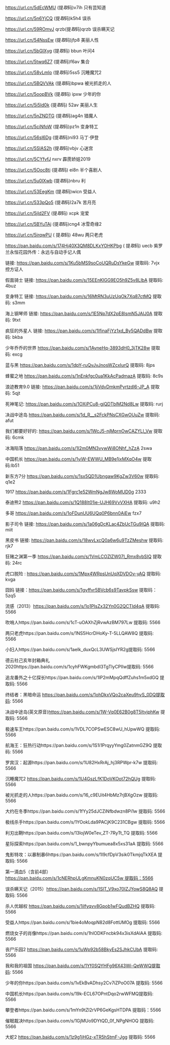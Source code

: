 

https://url.cn/5dEcWMU      (提*取*码)v7ih    只有芸知道


https://url.cn/5n6YjCQ      (提*取*码)k5h4    误杀

https://url.cn/59ROmvJ  qrzb(提*取*码)qrzb  误杀瞒天记

https://url.cn/54NssEw      (提*取*码)jfp8  美丽人性

 
https://url.cn/5bGIXyg   (提*取*码) bbun    叶问4


https://url.cn/5twq6Z7   (提*取*码)f6av 集合

https://url.cn/58vLmlo  (提*取*码)5ss5  沉睡魔咒2


https://url.cn/5BQVVAk   (提*取*码)bpwa 被光抓走的人

https://url.cn/5oopBVk   (提*取*码) ipxw 少年的你

https://url.cn/5i5Id0k  (提*取*码) 52av 美丽人生

https://url.cn/5nZNDTG  (提*取*码)ag4n  猎魔人

https://url.cn/5ciNfoW   (提*取*码)pz1n 变身特工 


https://url.cn/56sl6Dg  (提*取*码)ni93  马丁·伊登

https://url.cn/5SIAS2h  (提*取*码)vbjv 心迷宫

https://url.cn/5CYfvfJ  nxrv 霹雳娇娃2019

https://url.cn/5Ooc8ti  (提*取*码) ei8n 半个喜剧人

https://url.cn/5u0lXwb (提*取*码)nbru 利

https://url.cn/53EegKm  (提*取*码)wicn 受益人

https://url.cn/533pQo5  (提*取*码)2a7k 苦月亮

https://url.cn/5jId2FV  (提*取*码) xcpk 宠爱
  
https://url.cn/5BYuTAj    (提*取*码)cng4  冰雪奇缘2

https://url.cn/5irqwPU ( 提*取*码) 48wu 两只老虎

https://pan.baidu.com/s/174Hj40X3QM8DLKxYOHKPbg  ( 提*取*码) uecb 紫罗兰永恒花园外传：永远与自动手记人偶

链接: https://pan.baidu.com/s/1Ku5bMS9soCoUQRuDsYkeGw 提取码: 7vjx   控方证人

假面骑士 链接: https://pan.baidu.com/s/15EEnKlGG9EO5h9Z5v8LlbA 提取码: 4buz



变身特工 链接: https://pan.baidu.com/s/16MtRN3uUzUqOk7Xq87ctMQ 提取码: s3mm


海上钢琴师 链接: https://pan.baidu.com/s/1E5Np7dX2pE8lsmN5JAlJ0A 提取码: 9txt

 疯狂的外星人 链接: https://pan.baidu.com/s/1IfinaFjYz1xd_By5QADdBw 提取码: bkba
 
 
少年乔乔的世界 https://pan.baidu.com/s/1AyneHq-3893dH0_3jTK28w 提取码: excg  

蓝与黑 https://pan.baidu.com/s/1dpY-ruQvJvJnosWZcxIurQ 提取码: 8jps

蜂蜜之地 https://pan.baidu.com/s/1nEnkfgc0ua1KkAcPadmazA 提取码: 8c9s

浪迹教育9.0 链接: https://pan.baidu.com/s/1jiVdvDmkmPyrtzdl6-JP_A 提取码: 5qjt 

死神笔记: https://pan.baidu.com/s/1OXiPCu8-gjQDTblM2Nd8Lw 提取码: rurj

决战中途岛  https://pan.baidu.com/s/1d_R__s2FckPNsCXGwOUuZw 提取码: afut

我们都要好好的: https://pan.baidu.com/s/1WcJ5-njMprnOwCAZYLl_Vw 提取码: 6cmk

冰海陷落  https://pan.baidu.com/s/1I2m0MN3vywWi8ONhf_hZzA    2swa

中国机长 https://pan.baidu.com/s/1yiW-EWWU_MB9e1jxMXqO4w 提取码:lb51


新东方7分 https://pan.baidu.com/s/1sx5QD1Ubngaw9KgZw3V60w 提取码: q1e2 

1917 https://pan.baidu.com/s/1Fgrc1e52WmNgJw8WoMUD0g 2333

泰迪熊2 https://pan.baidu.com/s/1Q188lt01ie-UJH69VvVXHA 提取码: u9h2 

多哥 https://pan.baidu.com/s/1oFDunUU6UQq0P6bnn0AiEw   fzx7

影子司令 链接: https://pan.baidu.com/s/1a06gDcKLac4ZbUcTGu9IQA 提取码: miit

黑皮书 链接: https://pan.baidu.com/s/18wvLxcQ0a6w6u9TzZMeshw 提取码: rjk7

狂赌之渊第一季  https://pan.baidu.com/s/1VmLCOZlZW07I_Rmx8vbSIQ 提取码: 24rc 

虎口脱险 : https://pan.baidu.com/s/1Mpx4WRpsUnUqXDVDOv-yAQ 提取码: kvga

囧妈 链接：https://pan.baidu.com/s/1gyffvr5BVcb6s9TavpkSsw 提取码：5zq5 



流感（2013）https://pan.baidu.com/s/1o1PIsZx32Yn0G2QCTld4qA 提取码: 5566

吹哨人https://pan.baidu.com/s/1cT-uOAXhZjRvwAzBM797Lw 提取码: 5566



两只老虎https://pan.baidu.com/s/1NS5HcrDHoKy-T-5LLQAW8Q 提取码: 5566

小妇人https://pan.baidu.com/s/1aeIk_duxQcL3UWSjsIYR2g提取码: 5566

德云社己亥年封箱典礼2020https://pan.baidu.com/s/1cyhFWKgmbdI3TgTlyCPIIw提取码: 5566

追龙番外之十亿探长https://pan.baidu.com/s/1lP2mMpqQdffZuhs1m5xdGQ 提取码: 5566

终结者：黑暗命运 https://pan.baidu.com/s/1ohDkxVQo2caXeu9hvS_0DQ提取码: 5566

决战中途岛(英文原音)https://pan.baidu.com/s/1W-Vq0E62B0g8T5ltvjphKw 提取码: 5566

极速车王https://pan.baidu.com/s/1VDL7COPSwESC8wU_hUpwWQ 提取码: 5566

航海王：狂热行动https://pan.baidu.com/s/1S1i1PrqyyYmg0ZatnmGZ9Q 提取码: 5566

罗宾汉：起源https://pan.baidu.com/s/1U82HxRrAj_hj3RPWpr-k7w 提取码: 5566

沉睡魔咒2 https://pan.baidu.com/s/1U4GszLfK1DoVKOot72hQUg 提取码: 5566

被光抓走的人https://pan.baidu.com/s/16_c9EUit4HbMz7rjBXgOzw 提取码: 5566

大约在冬季https://pan.baidu.com/s/1fYy25dJCZiNfbdwzn8Pi1w 提取码: 5566

极线杀手https://pan.baidu.com/s/1YOokLda9PACjK9C231CBgw 提取码: 5566

利刃出鞘https://pan.baidu.com/s/13lojW0eTev_ZT-7RyTt_TQ 提取码: 5566


星际探索https://pan.baidu.com/s/1_bwnpyYbumuea8x5xs31aA 提取码: 5566

鬼影特攻：以暴制暴6https://pan.baidu.com/s/1l9cfDpV3sik0TkmjqTkXEA 提取码: 5566

第一滴血5（含前4部）https://pan.baidu.com/s/1cNERhpULgKmnuKN0zqUC5w 提取码：5566

误杀瞒天记（2015）https://pan.baidu.com/s/1SlT_V9xo70IZJYowS8Q8AQ 提取码: 5566

杀人优越权 https://pan.baidu.com/s/1ilfyqvv8Gpob1wFQudBZHQ 提取码: 5566

受益人https://pan.baidu.com/s/1bie4oMoqpN82d8FottUMOg 提取码: 5566

燃烧女子的肖像https://pan.baidu.com/s/1hIODKFncbk94x3isXdAlAA 提取码: 5566

丧尸乐园2 https://pan.baidu.com/s/1uWp92b58BkyEs2SJhkCUbA 提取码: 5566

我和我的祖国 https://pan.baidu.com/s/1Yf0SQYHFg96X43Wi-QeWWQ提取码: 5566

少年的你https://pan.baidu.com/s/1vEkBvADhsy2Cv7iZPoO07A 提取码: 5566

中国机长https://pan.baidu.com/s/19k-ECL67OPntDqo2rwWFMQ提取码: 5566

攀登者https://pan.baidu.com/s/1mYn9tZl2rVP6GeKgsHTDPA 提取码：5566

催眠裁决https://pan.baidu.com/s/1GjMUo9DYtQD_0f_NPgNHOQ 提取码: 5566

大蛇2 https://pan.baidu.com/s/1z9g1jHGz-xTR5hStmF-Jgg 提取码: 5566
